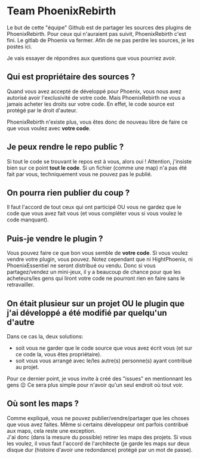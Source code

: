 # Team PhoenixRebirth

Le but de cette "équipe" Github est de partager les sources des plugins de PhoenixRebirth.  Pour ceux qui n'auraient pas suivit, PhoenixRebirth c'est fini. Le gitlab de Phoenix va fermer. Afin de ne pas perdre les sources, je les postes ici.

Je vais essayer de répondres aux questions que vous pourriez avoir.


## Qui est propriétaire des sources ?

Quand vous avez accepté de développé pour Phoenix, vous nous avez autorisé avoir l'exclusivité de votre code.  Mais PhoenixRebirth ne vous a jamais acheter les droits sur votre code. En effet, le code source est protégé par le droit d'auteur.

PhoenixRebirth n'existe plus, vous êtes donc de nouveau libre de faire ce que vous voulez avec **votre code**.


## Je peux rendre le repo public ?

Si tout le code se trouvant le repos est à vous, alors oui !  Attention, j'insiste bien sur ce point **tout le code**. Si un fichier (comme une map) n'a pas été fait par vous, techniquement vous ne pouvez pas le publié.


## On pourra rien publier du coup ?

Il faut l'accord de tout ceux qui ont participé OU vous ne gardez que le code que vous avez fait vous (et vous compléter vous si vous voulez le code manquant).


## Puis-je vendre le plugin ?

Vous pouvez faire ce que bon vous semble de **votre code**.  Si vous voulez vendre votre plugin, vous pouvez. Notez cependant que ni HightPhoenix, ni PhoenixEssentiel ne seront distribué ou vendu.  Donc si vous partagez/vendez un mini-jeux, il y a beaucoup de chance pour que les acheteurs/les gens qui liront votre code ne pourront rien en faire sans le retravailler.


## On était plusieur sur un projet OU le plugin que j'ai développé a été modifié par quelqu'un d'autre

Dans ce cas la, deux solutions:
- soit vous ne garder que le code source que vous avez écrit vous (et sur ce code la, vous êtes propriétaire).
- soit vous vous arrangé avec le/les autre(s) personne(s) ayant contribué au projet.

Pour ce dernier point, je vous invite à créé des "issues" en mentionnant les gens :wink:  Ce sera plus simple pour n'avoir qu'un seul endroit où tout voir.


## Où sont les maps ?

Comme expliqué, vous ne pouvez publier/vendre/partager que les choses que vous avez faites. Même si certains développeur ont parfois contribué aux maps, cela reste une exception.   
J'ai donc (dans la mesure du possible) retirer les maps des projets.  Si vous les voulez, il vous faut l'accord de l'architecte (je garde les maps sur deux disque dur (histoire d'avoir une redondance) protégé par un mot de passe).

